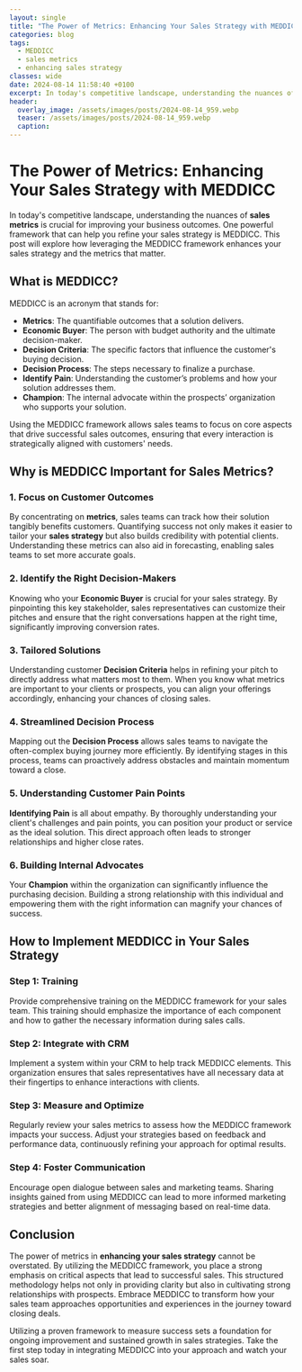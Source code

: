 ```yaml
---
layout: single
title: "The Power of Metrics: Enhancing Your Sales Strategy with MEDDICC"
categories: blog
tags:
  - MEDDICC
  - sales metrics
  - enhancing sales strategy
classes: wide
date: 2024-08-14 11:58:40 +0100
excerpt: In today's competitive landscape, understanding the nuances of **sales metrics** is crucial for improving your business outcomes. One powerful framework tha...
header:
  overlay_image: /assets/images/posts/2024-08-14_959.webp
  teaser: /assets/images/posts/2024-08-14_959.webp
  caption:
---
```


# The Power of Metrics: Enhancing Your Sales Strategy with MEDDICC

In today's competitive landscape, understanding the nuances of **sales metrics** is crucial for improving your business outcomes. One powerful framework that can help you refine your sales strategy is MEDDICC. This post will explore how leveraging the MEDDICC framework enhances your sales strategy and the metrics that matter.

## What is MEDDICC?

MEDDICC is an acronym that stands for:

- **Metrics**: The quantifiable outcomes that a solution delivers.
- **Economic Buyer**: The person with budget authority and the ultimate decision-maker.
- **Decision Criteria**: The specific factors that influence the customer's buying decision.
- **Decision Process**: The steps necessary to finalize a purchase.
- **Identify Pain**: Understanding the customer’s problems and how your solution addresses them.
- **Champion**: The internal advocate within the prospects’ organization who supports your solution.

Using the MEDDICC framework allows sales teams to focus on core aspects that drive successful sales outcomes, ensuring that every interaction is strategically aligned with customers' needs.

## Why is MEDDICC Important for Sales Metrics?

### 1. Focus on Customer Outcomes

By concentrating on **metrics**, sales teams can track how their solution tangibly benefits customers. Quantifying success not only makes it easier to tailor your **sales strategy** but also builds credibility with potential clients. Understanding these metrics can also aid in forecasting, enabling sales teams to set more accurate goals.

### 2. Identify the Right Decision-Makers

Knowing who your **Economic Buyer** is crucial for your sales strategy. By pinpointing this key stakeholder, sales representatives can customize their pitches and ensure that the right conversations happen at the right time, significantly improving conversion rates.

### 3. Tailored Solutions

Understanding customer **Decision Criteria** helps in refining your pitch to directly address what matters most to them. When you know what metrics are important to your clients or prospects, you can align your offerings accordingly, enhancing your chances of closing sales.

### 4. Streamlined Decision Process

Mapping out the **Decision Process** allows sales teams to navigate the often-complex buying journey more efficiently. By identifying stages in this process, teams can proactively address obstacles and maintain momentum toward a close.

### 5. Understanding Customer Pain Points

**Identifying Pain** is all about empathy. By thoroughly understanding your client's challenges and pain points, you can position your product or service as the ideal solution. This direct approach often leads to stronger relationships and higher close rates.

### 6. Building Internal Advocates

Your **Champion** within the organization can significantly influence the purchasing decision. Building a strong relationship with this individual and empowering them with the right information can magnify your chances of success.

## How to Implement MEDDICC in Your Sales Strategy

### Step 1: Training

Provide comprehensive training on the MEDDICC framework for your sales team. This training should emphasize the importance of each component and how to gather the necessary information during sales calls.

### Step 2: Integrate with CRM

Implement a system within your CRM to help track MEDDICC elements. This organization ensures that sales representatives have all necessary data at their fingertips to enhance interactions with clients.

### Step 3: Measure and Optimize

Regularly review your sales metrics to assess how the MEDDICC framework impacts your success. Adjust your strategies based on feedback and performance data, continuously refining your approach for optimal results.

### Step 4: Foster Communication

Encourage open dialogue between sales and marketing teams. Sharing insights gained from using MEDDICC can lead to more informed marketing strategies and better alignment of messaging based on real-time data.

## Conclusion

The power of metrics in **enhancing your sales strategy** cannot be overstated. By utilizing the MEDDICC framework, you place a strong emphasis on critical aspects that lead to successful sales. This structured methodology helps not only in providing clarity but also in cultivating strong relationships with prospects. Embrace MEDDICC to transform how your sales team approaches opportunities and experiences in the journey toward closing deals.

Utilizing a proven framework to measure success sets a foundation for ongoing improvement and sustained growth in sales strategies. Take the first step today in integrating MEDDICC into your approach and watch your sales soar.
